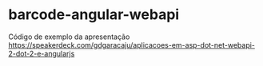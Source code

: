 # barcode-angular-webapi
Código de exemplo da apresentação https://speakerdeck.com/gdgaracaju/aplicacoes-em-asp-dot-net-webapi-2-dot-2-e-angularjs
